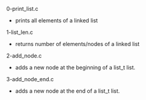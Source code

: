 0-print_list.c
* prints all elements of a linked list

1-list_len.c
* returns number of elements/nodes of a linked list

2-add_node.c
*  adds a new node at the beginning of a list_t list.

3-add_node_end.c
*  adds a new node at the end of a list_t list.


